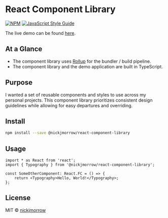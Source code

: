 # React Component Library

[![NPM](https://img.shields.io/npm/v/react-component-library.svg)](https://www.npmjs.com/package/react-component-library) [![JavaScript Style Guide](https://img.shields.io/badge/code_style-standard-brightgreen.svg)](https://standardjs.com)

The live demo can be found [here](https://nickjmorrow.github.io/react-component-library/).

## At a Glance

-   The component library uses [Rollup](https://github.com/rollup/rollup) for the bundler / build pipeline.
-   The component library and the demo application are built in TypeScript.

## Purpose

I wanted a set of reusable components and styles to use across my personal projects. This component library prioritizes consistent design guidelines while allowing for easy departures and overriding.

## Install

```bash
npm install --save @nickjmorrow/react-component-library
```

## Usage

```tsx
import * as React from 'react';
import { Typography } from '@nickjmorrow/react-component-library';

const SomeOtherComponent: React.FC = () => {
    return <Typography>Hello, World!</Typography>;
};
```

## License

MIT © [nickjmorrow](https://github.com/nickjmorrow)
